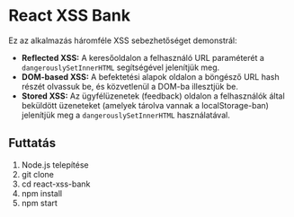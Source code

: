 # React XSS Bank

Ez az alkalmazás háromféle XSS sebezhetőséget demonstrál:
- **Reflected XSS:** A keresőoldalon a felhasználó URL paraméterét a `dangerouslySetInnerHTML` segítségével jelenítjük meg.
- **DOM-based XSS:** A befektetési alapok oldalon a böngésző URL hash részét olvassuk be, és közvetlenül a DOM-ba illesztjük be.
- **Stored XSS:** Az ügyfélüzenetek (feedback) oldalon a felhasználók által beküldött üzeneteket (amelyek tárolva vannak a localStorage-ban) jelenítjük meg a `dangerouslySetInnerHTML` használatával.

## Futtatás

1. Node.js telepítése
2. git clone
3. cd react-xss-bank
4. npm install
5. npm start  
